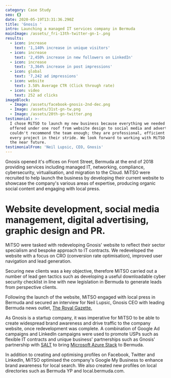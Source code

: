 ```yaml
---
category: Case Study
seo: {}
date: 2020-05-19T13:31:36.290Z
title: 'Gnosis '
intro: Launching a managed IT services company in Bermuda
mainImage: /assets/_fri-13th-twitter-gn-1-.png
results:
  - icon: increase
    text: '1,140% increase in unique visitors'
  - icon: increase
    text: '2,450% increase in new followers on LinkedIn'
  - icon: increase
    text: '3,364% increase in post impressions'
  - icon: global
    text: '7,242 ad impressions'
  - icon: website
    text: 3.58% Average CTR (Click through rate)
  - icon: video
    text: 252 ad clicks
imageBlock:
  - Image: /assets/facebook-gnosis-2nd-dec.png
  - Image: /assets/31st-gn-tw.png
  - Image: /assets/20th-gn-twitter.png
testimonial: >-
  I chose MiTSO to launch my new business because everything we needed was
  offered under one roof from website design to social media and advertising. I
  couldn't recommend the team enough; they are professional, efficient and take
  every project in their stride. We look forward to working with MiTSO again in
  the near future. 
testimonialFrom: 'Neil Lupsic, CEO, Gnosis'
---
```

Gnosis opened it's offices on Front Street, Bermuda at the end of 2018 providing services including managed IT, networking, compliance, cybersecurity, virtualisation, and migration to the Cloud. MiTSO were recruited to help launch the business by developing their current website to showcase the company's various areas of expertise, producing organic social content and engaging with local press. 

# Website development, social media management, digital advertising, graphic design and PR.

MiTSO were tasked with redeveloping Gnosis' website to reflect their sector specialism and bespoke approach to IT contracts. We redeveloped the website with a focus on CRO (conversion rate optimisation), improved user navigation and lead generation.

Securing new clients was a key objective, therefore MiTSO carried out a number of lead gen tactics such as developing a useful downloadable cyber security checklist in line with new legislation in Bermuda to generate leads from perspective clients. 

Following the launch of the website, MiTSO engaged with local press in Bermuda and secured an interview for Neil Lupsic, Gnosis CEO with leading Bermuda news outlet, [The Royal Gazette.
](http://mobile.royalgazette.com/local-business/article/20190816/team-bring-innovation-to-managed-it-services&template=mobileart&template=mobileart)

As Gnosis is a startup company, it was imperative for MiTSO to be able to create widespread brand awareness and drive traffic to the company website, once redevelopment was complete. A combination of Google Ad campaigns and LinkedIn campaigns were used to promote USPs such as flexible IT contracts and unique business' partnerships such as Gnosis' partnership with [SALT](https://www.salt.ky/) to bring [Microsoft Azure Stack](https://azure.microsoft.com/en-us/) to Bermuda.

In addition to creating and optimising profiles on Facebook, Twitter and LinkedIn, MiTSO optimised the company's Google My Business to enhance brand awareness for local search. We also created new profiles on local directories such as Bermuda YP and local.bermuda.com.
